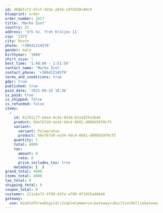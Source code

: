 ```yaml
---
id: 468bfcf2-5fcf-415e-a816-c07d338c94c9
blueprint: order
order_number: 1617
title: 'Marko Žust'
country: SI
address: 'Vrh Sv. Treh Kraljev 11'
zip: '1373'
city: Rovte
phone: '+38641214579'
gender: male
birthyear: '1966'
shirt_size: l
best_time: '1:40:00 - 1:51:59'
contact_name: 'Marko Žust'
contact_phone: '+38641214579'
terms_and_conditions: true
gdpr: true
published: true
paid_date: '2022-09-16 18:36'
is_paid: true
is_shipped: false
is_refunded: false
items:
  -
    id: 61761c77-bbee-4c4e-943d-81a183fe1b4d
    product: 66e767a9-ee34-4dc4-8681-d09bb59f0cf5
    variant:
      variant: Polmaraton
      product: 66e767a9-ee34-4dc4-8681-d09bb59f0cf5
    quantity: 1
    total: 4000
    tax:
      amount: 0
      rate: 0
      price_includes_tax: true
    metadata: {  }
grand_total: 4000
items_total: 4000
tax_total: 0
shipping_total: 0
coupon_total: 0
customer: 211c6e73-4f90-43fe-a789-df1925a484e6
gateway:
  use: DoubleThreeDigital\SimpleCommerce\Gateways\Builtin\MollieGateway
---
```

